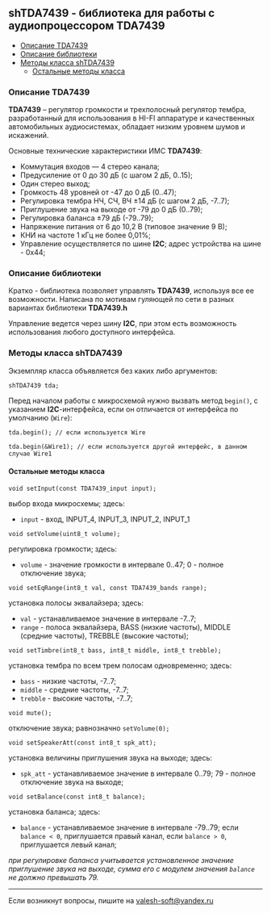## shTDA7439 - библиотека для работы с аудиопроцессором TDA7439

- [Описание TDA7439](#описание-tda7439)
- [Описание библиотеки](#описание-библиотеки)
- [Методы класса shTDA7439](#методы-класса-shtda7439)
  - [Остальные методы класса](#остальные-методы-класса)


### Описание TDA7439

**TDA7439** – регулятор громкости и трехполосный регулятор тембра, разработанный для использования в HI-FI аппаратуре и качественных автомобильных аудиосистемах, обладает низким уровнем шумов и искажений.

Основные технические характеристики ИМС **TDA7439**:

- Коммутация входов — 4 стерео канала;
- Предусиление от 0 до 30 дБ (с шагом 2 дБ, 0..15);
- Один стерео выход;
- Громкость 48 уровней от -47 до 0 дБ (0..47);
- Регулировка тембра НЧ, СЧ, ВЧ  ±14 дБ (с шагом 2 дБ, -7..7);
- Приглушение звука на выходе от -79 до 0 дБ (0..79);
- Регулировка баланса ±79 дБ (-79..79);
- Напряжение питания от 6 до 10,2 В (типовое значение 9 В);
- КНИ на частоте 1 кГц не более 0,01%;
- Управление осуществляется по шине **I2C**; адрес устройства на шине - 0x44;

### Описание библиотеки

Кратко - библиотека позволяет управлять **TDA7439**, используя все ее возможности. Написана по мотивам гуляющей по сети в разных вариантах библиотеки **TDA7439.h**

Управление ведется через шину **I2C**, при этом есть возможность использования любого доступного интерфейса.

### Методы класса shTDA7439

Экземпляр класса объявляется без каких либо аргументов:
```
shTDA7439 tda;
```

Перед началом работы с микросхемой нужно вызвать метод `begin()`, с указанием **I2C**-интерфейса, если он отличается от интерфейса по умолчанию (`Wire`):
```
tda.begin(); // если используется Wire

tda.begin(&Wire1); // если используется другой интерфейс, в данном случае Wire1
```

#### Остальные методы класса

```
void setInput(const TDA7439_input input);
```
выбор входа микросхемы; здесь:
- `input` - вход, INPUT_4, INPUT_3, INPUT_2, INPUT_1

```
void setVolume(uint8_t volume);
```
регулировка громкости; здесь:
- `volume` - значение громкости в интервале 0..47; 0 - полное отключение звука;

```
void setEqRange(int8_t val, const TDA7439_bands range);
```
установка полосы эквалайзера; здесь:
- `val` - устанавливаемое значение в интервале -7..7;
- `range` - полоса эквалайзера, BASS (низкие частоты), MIDDLE (средние частоты), TREBBLE (высокие частоты);

```
void setTimbre(int8_t bass, int8_t middle, int8_t trebble);
```
установка тембра по всем трем полосам одновременно; здесь:
- `bass` - низкие частоты, -7..7;
- `middle` - средние частоты, -7..7;
- `trebble` - высокие частоты, -7..7;

```
void mute();
```
отключение звука; равнозначно `setVolume(0);`

```
void setSpeakerAtt(const int8_t spk_att);
```
установка величины приглушения звука на выходе; здесь:
- `spk_att` - устанавливаемое значение в интервале 0..79; 79 - полное отключение звука на выходе;

```
void setBalance(const int8_t balance);
```
установка баланса; здесь:
- `balance` - устанавливаемое значение в интервале -79..79; если `balance < 0`, приглушается правый канал, если `balance > 0`, приглушается левый канал;

*при регулировке баланса учитывается установленное значение приглушение звука на выходе, сумма его с модулем значения `balance` не должно превышать 79.*

***

Если возникнут вопросы, пишите на valesh-soft@yandex.ru